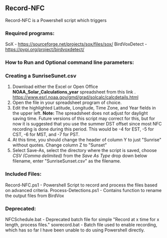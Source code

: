 ## Record-NFC

Record-NFC is a Powershell script which triggers 

### Required programs:
SoX - https://sourceforge.net/projects/sox/files/sox/
BirdVoxDetect - https://pypi.org/project/birdvoxdetect/

### How to Run and Optional command line parameters:


### Creating a SunriseSunet.csv
1. Download either the Excel or Open Office **NOAA_Solar_Calculations_year** spreadsheet from this link . https://www.esrl.noaa.gov/gmd/grad/solcalc/calcdetails.html
2. Open the file in your spreadsheet program of choice. 
3. Edit the highlighted Latitude, Longitude, Time Zone, and Year fields in the upper left. **Note:** The spreadsheet does not adjust for daylight saving time. Future versions of this script may correct for this, but for now it is suggested that you use the summer DST offset since most NFC recording is done during this period. This would be -4 for EST, -5 for CST, -6 for MST, and -7 for PST. 
4. At this time, you should change the header of column Y to just "Sunrise" without quotes. Change column Z to "Sunset"
5. Select Save-As, select the directory where the script is saved, choose *CSV (Comma delimited)* from the *Save As Type* drop down below filename, enter "SunriseSunset.csv" as the filename. 



### Included Files: 
Record-NFC.ps1 - Powershell Script to record and process the files based on advanced criteria. 
Process-Detections.ps1 - Contains function to rename the output files from BirdVox

### Deprecated:
NFCSchedule.bat - Deprecated batch file for simple "Record at x time for x length, process files." 
soxrecord.bat - Batch file used to enable recording, which has so far I have been unable to do using Powershell directly. 

